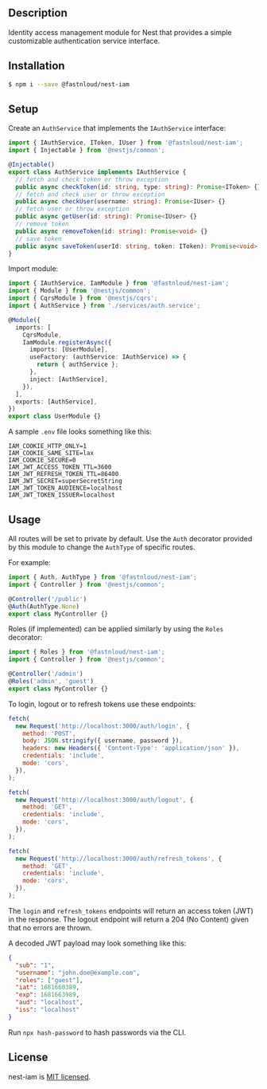 ## Description

Identity access management module for Nest that provides a simple customizable authentication service interface.

## Installation

```bash
$ npm i --save @fastnloud/nest-iam
```

## Setup

Create an `AuthService` that implements the `IAuthService` interface:

```ts
import { IAuthService, IToken, IUser } from '@fastnloud/nest-iam';
import { Injectable } from '@nestjs/common';

@Injectable()
export class AuthService implements IAuthService {
  // fetch and check token or throw exception
  public async checkToken(id: string, type: string): Promise<IToken> {}
  // fetch and check user or throw exception
  public async checkUser(username: string): Promise<IUser> {}
  // fetch user or throw exception
  public async getUser(id: string): Promise<IUser> {}
  // remove token
  public async removeToken(id: string): Promise<void> {}
  // save token
  public async saveToken(userId: string, token: IToken): Promise<void> {}
}
```

Import module:

```ts
import { IAuthService, IamModule } from '@fastnloud/nest-iam';
import { Module } from '@nestjs/common';
import { CqrsModule } from '@nestjs/cqrs';
import { AuthService } from './services/auth.service';

@Module({
  imports: [
    CqrsModule,
    IamModule.registerAsync({
      imports: [UserModule],
      useFactory: (authService: IAuthService) => {
        return { authService };
      },
      inject: [AuthService],
    }),
  ],
  exports: [AuthService],
})
export class UserModule {}
```

A sample `.env` file looks something like this:

```
IAM_COOKIE_HTTP_ONLY=1
IAM_COOKIE_SAME_SITE=lax
IAM_COOKIE_SECURE=0
IAM_JWT_ACCESS_TOKEN_TTL=3600
IAM_JWT_REFRESH_TOKEN_TTL=86400
IAM_JWT_SECRET=superSecretString
IAM_JWT_TOKEN_AUDIENCE=localhost
IAM_JWT_TOKEN_ISSUER=localhost
```

## Usage

All routes will be set to private by default. Use the `Auth` decorator provided by this module to change the `AuthType` of specific routes.

For example:

```ts
import { Auth, AuthType } from '@fastnloud/nest-iam';
import { Controller } from '@nestjs/common';

@Controller('/public')
@Auth(AuthType.None)
export class MyController {}
```

Roles (if implemented) can be applied similarly by using the `Roles` decorator:

```ts
import { Roles } from '@fastnloud/nest-iam';
import { Controller } from '@nestjs/common';

@Controller('/admin')
@Roles('admin', 'guest')
export class MyController {}
```

To login, logout or to refresh tokens use these endpoints:

```js
fetch(
  new Request('http://localhost:3000/auth/login', {
    method: 'POST',
    body: JSON.stringify({ username, password }),
    headers: new Headers({ 'Content-Type': 'application/json' }),
    credentials: 'include',
    mode: 'cors',
  }),
);
```

```js
fetch(
  new Request('http://localhost:3000/auth/logout', {
    method: 'GET',
    credentials: 'include',
    mode: 'cors',
  }),
);
```

```js
fetch(
  new Request('http://localhost:3000/auth/refresh_tokens', {
    method: 'GET',
    credentials: 'include',
    mode: 'cors',
  }),
);
```

The `login` and `refresh_tokens` endpoints will return an access token (JWT) in the response. The logout endpoint will return a 204 (No Content) given that no errors are thrown.

A decoded JWT payload may look something like this:

```json
{
  "sub": "1",
  "username": "john.doe@example.com",
  "roles": ["guest"],
  "iat": 1681660389,
  "exp": 1681663989,
  "aud": "localhost",
  "iss": "localhost"
}
```

Run `npx hash-password` to hash passwords via the CLI.

## License

nest-iam is [MIT licensed](LICENSE).
